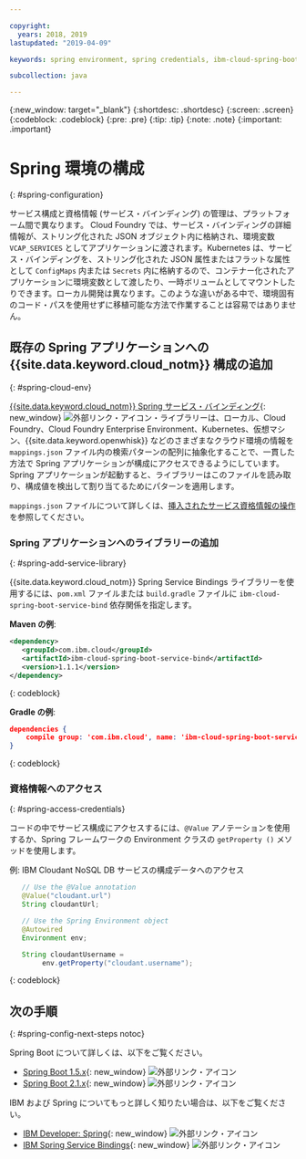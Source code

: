 ```yaml
---

copyright:
  years: 2018, 2019
lastupdated: "2019-04-09"

keywords: spring environment, spring credentials, ibm-cloud-spring-boot-service-bind, service bindings spring, vcap_services spring, access credential spring

subcollection: java

---
```


{:new_window: target="_blank"}
{:shortdesc: .shortdesc}
{:screen: .screen}
{:codeblock: .codeblock}
{:pre: .pre}
{:tip: .tip}
{:note: .note}
{:important: .important}

# Spring 環境の構成
{: #spring-configuration}

サービス構成と資格情報 (サービス・バインディング) の管理は、プラットフォーム間で異なります。 Cloud Foundry では、サービス・バインディングの詳細情報が、ストリング化された JSON オブジェクト内に格納され、環境変数 `VCAP_SERVICES` としてアプリケーションに渡されます。Kubernetes は、サービス・バインディングを、ストリング化された JSON 属性またはフラットな属性として `ConfigMaps` 内または `Secrets` 内に格納するので、コンテナー化されたアプリケーションに環境変数として渡したり、一時ボリュームとしてマウントしたりできます。ローカル開発は異なります。このような違いがある中で、環境固有のコード・パスを使用せずに移植可能な方法で作業することは容易ではありません。

## 既存の Spring アプリケーションへの {{site.data.keyword.cloud_notm}} 構成の追加
{: #spring-cloud-env}

[{{site.data.keyword.cloud_notm}} Spring サービス・バインディング](https://github.com/ibm-developer/ibm-cloud-spring-bind){: new_window} ![外部リンク・アイコン](../icons/launch-glyph.svg "外部リンク・アイコン")・ライブラリーは、ローカル、Cloud Foundry、Cloud Foundry Enterprise Environment、Kubernetes、仮想マシン、{{site.data.keyword.openwhisk}} などのさまざまなクラウド環境の情報を `mappings.json` ファイル内の検索パターンの配列に抽象化することで、一貫した方法で Spring アプリケーションが構成にアクセスできるようにしています。Spring アプリケーションが起動すると、ライブラリーはこのファイルを読み取り、構成値を検出して割り当てるためにパターンを適用します。

`mappings.json` ファイルについて詳しくは、[挿入されたサービス資格情報の操作](/docs/java?topic=cloud-native-configuration#portable-credentials)を参照してください。

### Spring アプリケーションへのライブラリーの追加
{: #spring-add-service-library}

{{site.data.keyword.cloud_notm}} Spring Service Bindings ライブラリーを使用するには、`pom.xml` ファイルまたは `build.gradle` ファイルに `ibm-cloud-spring-boot-service-bind` 依存関係を指定します。

**Maven の例**:

```xml
<dependency>
   <groupId>com.ibm.cloud</groupId>
   <artifactId>ibm-cloud-spring-boot-service-bind</artifactId>
   <version>1.1.1</version>
</dependency>
```
{: codeblock}

**Gradle の例**:

```json
dependencies {
    compile group: 'com.ibm.cloud', name: 'ibm-cloud-spring-boot-service-bind', version: '1.1.1'
}
```
{: codeblock}

### 資格情報へのアクセス
{: #spring-access-credentials}

コードの中でサービス構成にアクセスするには、`@Value` アノテーションを使用するか、Spring フレームワークの Environment クラスの `getProperty ()` メソッドを使用します。

例: IBM Cloudant NoSQL DB サービスの構成データへのアクセス

```java
   // Use the @Value annotation
   @Value("cloudant.url")
   String cloudantUrl;

   // Use the Spring Environment object
   @Autowired
   Environment env;

   String cloudantUsername =
        env.getProperty("cloudant.username");
```
{: codeblock}

## 次の手順
{: #spring-config-next-steps notoc}

Spring Boot について詳しくは、以下をご覧ください。

* [Spring Boot 1.5.x](https://docs.spring.io/spring-boot/docs/1.5.x/reference/html/){: new_window} ![外部リンク・アイコン](../icons/launch-glyph.svg "外部リンク・アイコン")
* [Spring Boot 2.1.x](https://docs.spring.io/spring-boot/docs/2.1.x/reference/html/){: new_window} ![外部リンク・アイコン](../icons/launch-glyph.svg "外部リンク・アイコン")

IBM および Spring についてもっと詳しく知りたい場合は、以下をご覧ください。

* [IBM Developer: Spring](https://developer.ibm.com/technologies/spring/){: new_window} ![外部リンク・アイコン](../icons/launch-glyph.svg "外部リンク・アイコン")
* [IBM Spring Service Bindings](https://github.com/ibm-developer/ibm-cloud-spring-bind){: new_window} ![外部リンク・アイコン](../icons/launch-glyph.svg "外部リンク・アイコン")
